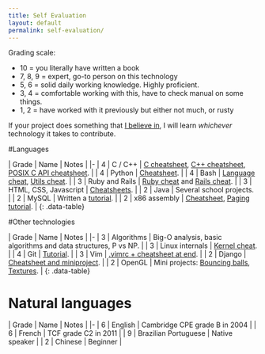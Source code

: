```yaml
---
title: Self Evaluation
layout: default
permalink: self-evaluation/
---
```


<ul data-toc></ul>

Grading scale:

- 10 = you literally have written a book
- 7, 8, 9 = expert, go-to person on this technology
- 5, 6 = solid daily working knowledge. Highly proficient.
- 3, 4 = comfortable working with this, have to check manual on some things.
- 1, 2 = have worked with it previously but either not much, or rusty

If your project does something that [I believe in](/interests), I will learn *whichever* technology it takes to contribute.

#Languages

| Grade | Name | Notes |
|-
| 4 | C / C++ | [C cheatsheet](https://github.com/cirosantilli/cpp/blob/dd230c618732ab2fe4327e623a950bbe308fc6dd/c/c.c), [C++ cheatsheet](https://github.com/cirosantilli/cpp/blob/dd230c618732ab2fe4327e623a950bbe308fc6dd/c/cpp.cpp), [POSIX C API cheatsheet](https://github.com/cirosantilli/linux/blob/def67db42a328de4e8f006ff79f1dbf9b1b5663c/posix/main.c). |
| 4 | Python | [Cheatsheet](https://github.com/cirosantilli/python/tree/0dea141c2518ab467b8e0af0e80d4a9a32a9650e/cheat). |
| 4 | Bash | [Language cheat](https://github.com/cirosantilli/linux/blob/2c7d501b28a67b3c464ddfb3a415c6d39c032cda/utils.sh), [Utils cheat](https://github.com/cirosantilli/linux). |
| 3 | Ruby and Rails | [Ruby cheat](https://github.com/cirosantilli/ruby) and [Rails cheat](https://github.com/cirosantilli/rails-cheat). |
| 3 | HTML, CSS, Javascript | [Cheatsheets](https://github.com/cirosantilli/web). |
| 2 | Java | Several school projects. |
| 2 | MySQL | Written a [tutorial](https://github.com/cirosantilli/mysql-tutorial/blob/master/index.md). |
| 2 | x86 assembly | [Cheatsheet](https://github.com/cirosantilli/assembler/blob/7b91be5601e2ea03eac7bf7b7aad83591655dd05/nasm/cheat/main.asm), [Paging tutorial](http://cirosantilli.github.io/x86-paging). |
{: .data-table}

#Other technologies

| Grade | Name | Notes |
|-
| 3 | Algorithms | Big-O analysis, basic algorithms and data structures, P vs NP. |
| 3 | Linux internals | [Kernel cheat](https://github.com/cirosantilli/linux/blob/fa40968a3476650a075a0ccafaf279bfad7d7024/kernel/main.c). |
| 4 | Git | [Tutorial](https://github.com/cirosantilli/git-tutorial/blob/113993421fc4b1a8a7c51925f44ddd9a9a7426f1/tutorial.md). |
| 3 | Vim | [.vimrc + cheatsheet at end](https://github.com/cirosantilli/homefiles/blob/1f6f1086e5ab2fcf35846a9ebd4e9f48900f2708/files/.vimrc). |
| 2 | Django | [Cheatsheet and miniproject](https://github.com/cirosantilli/django-cheat). |
| 2 | OpenGL | Mini projects: [Bouncing balls](https://github.com/cirosantilli/cpp/tree/aa4847db2dec0d7f08b8b36aed88044f07d18220/opengl/bouncing_balls), [Textures](https://github.com/cirosantilli/cpp/tree/aa4847db2dec0d7f08b8b36aed88044f07d18220/opengl/texture_mini_project). |
{: .data-table}

# Natural languages

| Grade | Name | Notes |
|-
| 6 | English | Cambridge CPE grade B in 2004 |
| 6 | French | TCF grade C2 in 2011 |
| 9 | Brazilian Portuguese | Native speaker |
| 2 | Chinese | Beginner |
